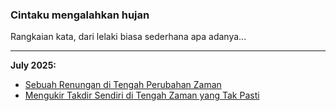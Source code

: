 ### Cintaku mengalahkan hujan

Rangkaian kata, dari lelaki biasa sederhana apa adanya...
_______________________________________________________________________________


**July 2025:**


* [Sebuah Renungan di Tengah Perubahan Zaman](https://ceviherdianinsight.github.io/Sebuah-Renungan-di-Tengah-Perubahan-Zaman/)
* [Mengukir Takdir Sendiri di Tengah Zaman yang Tak Pasti](https://ceviherdianinsight.github.io/Mengukir-Takdir-Sendiri-di-Tengah-Zaman-yang-Tak-Pasti/)










